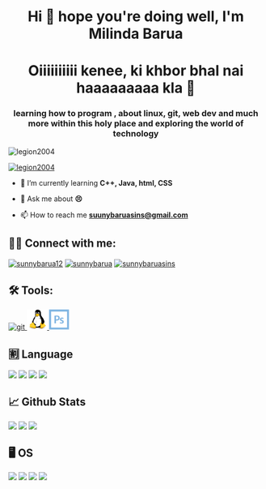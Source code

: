 <h1 align="center">Hi 👋 hope you're doing well, I'm Milinda Barua</h1>
<h1 align="center">Oiiiiiiiiii kenee, ki khbor bhal nai haaaaaaaaa kla 🤣</h1>
<h3 align="center">learning how to program , about linux, git, web dev and much more within this holy place and exploring the world of technology</h3>

<p align="left"> <img src="https://komarev.com/ghpvc/?username=legion2004&label=Profile%20views&color=0e75b6&style=flat" alt="legion2004" /> </p>

<p align="left"> <a href="https://github.com/ryo-ma/github-profile-trophy"><img src="https://github-profile-trophy.vercel.app/?username=legion2004&theme=dracula&show_icons=true&count_private=true" alt="legion2004"></a> </p>

<!-- <p align="left"> <a href="https://twitter.com/sunnybarua12" target="blank"><img src="https://img.shields.io/twitter/follow/sunnybarua12?logo=twitter&style=for-the-badge" alt="sunnybarua12" /></a> </p> -->

- 🌱 I’m currently learning **C++, Java, html, CSS**

- 💬 Ask me about **😣**

- 📫 How to reach me **suunybaruasins@gmail.com**

## 🙋‍♂️ Connect with me:
<p align="left">
<a href="https://twitter.com/sunnybarua12" target="blank"><img align="center" src="https://raw.githubusercontent.com/rahuldkjain/github-profile-readme-generator/master/src/images/icons/Social/twitter.svg" alt="sunnybarua12" height="30" width="40" /></a>
<a href="https://m.facebook.com/100028167932783/" target="blank"><img align="center" src="https://raw.githubusercontent.com/rahuldkjain/github-profile-readme-generator/master/src/images/icons/Social/facebook.svg" alt="sunnybarua" height="30" width="40" /></a>
<a href="https://www.hackerrank.com/sunnybaruasins" target="blank"><img align="center" src="https://raw.githubusercontent.com/rahuldkjain/github-profile-readme-generator/master/src/images/icons/Social/hackerrank.svg" alt="sunnybaruasins" height="30" width="40" /></a>
</p>

## 🛠 Tools:
<p align="left"> <a href="https://www.w3schools.com/cpp/" target="_blank" rel="noreferrer"></a> <a href="https://git-scm.com/" target="_blank" rel="noreferrer"> <img src="https://www.vectorlogo.zone/logos/git-scm/git-scm-icon.svg" alt="git" width="40" height="40"/> </a> <a href="https://www.linux.org/" target="_blank" rel="noreferrer"> <img src="https://raw.githubusercontent.com/devicons/devicon/master/icons/linux/linux-original.svg" alt="linux" width="40" height="40"/> </a> <a href="https://www.photoshop.com/en" target="_blank" rel="noreferrer"> <img src="https://raw.githubusercontent.com/devicons/devicon/master/icons/photoshop/photoshop-line.svg" alt="photoshop" width="40" height="40"/> </a> </p>


## 🈹 Language
  <img src="https://img.shields.io/badge/html5-%23E34F26.svg?style=for-the-badge&logo=html5&logoColor=white"> <img src="https://img.shields.io/badge/css3-%231572B6.svg?style=for-the-badge&logo=css3&logoColor=white"> <img src="https://img.shields.io/badge/c++-%2300599C.svg?style=for-the-badge&logo=c%2B%2B&logoColor=white"> <img src="https://img.shields.io/badge/java-%23ED8B00.svg?style=for-the-badge&logo=java&logoColor=white"> 
  
  <!-- <img src="https://img.shields.io/badge/python-3670A0?style=for-the-badge&logo=python&logoColor=ffdd54"> -->

## 📈 Github Stats
<img src="https://github-readme-stats.vercel.app/api?username=legion2004&theme=dracula&show_icons=true&count_private=true"> <img src="https://github-readme-streak-stats.herokuapp.com/?user=legion2004&theme=dracula"> <img src="https://github-readme-stats.vercel.app/api/top-langs/?username=legion2004&theme=dracula&layout=compact&langs_count=10">

## 🖥 OS
<img src="https://img.shields.io/badge/Arch%20Linux-1793D1?logo=arch-linux&logoColor=fff&style=for-the-badge"> <img src="https://img.shields.io/badge/Ubuntu-E95420?style=for-the-badge&logo=ubuntu&logoColor=white"> <img src="https://img.shields.io/badge/fedora-blue?style=for-the-badge&logo=appveyor"> <img src="https://img.shields.io/badge/Windows-0078D6?style=for-the-badge&logo=windows&logoColor=white">
